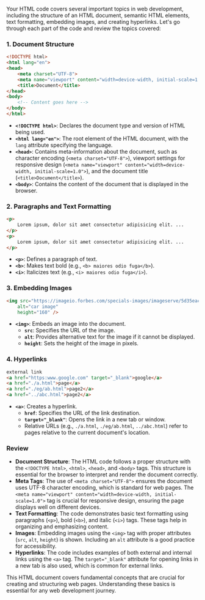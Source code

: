 Your HTML code covers several important topics in web development, including the structure of an HTML document, semantic HTML elements, text formatting, embedding images, and creating hyperlinks. Let's go through each part of the code and review the topics covered:

### 1. Document Structure
```html
<!DOCTYPE html>
<html lang="en">
<head>
    <meta charset="UTF-8">
    <meta name="viewport" content="width=device-width, initial-scale=1.0">
    <title>Document</title>
</head>
<body>
    <!-- Content goes here -->
</body>
</html>
```
- **`<!DOCTYPE html>`**: Declares the document type and version of HTML being used.
- **`<html lang="en">`**: The root element of the HTML document, with the `lang` attribute specifying the language.
- **`<head>`**: Contains meta-information about the document, such as character encoding (`<meta charset="UTF-8">`), viewport settings for responsive design (`<meta name="viewport" content="width=device-width, initial-scale=1.0">`), and the document title (`<title>Document</title>`).
- **`<body>`**: Contains the content of the document that is displayed in the browser.

### 2. Paragraphs and Text Formatting
```html
<p>
    Lorem ipsum, dolor sit amet consectetur adipisicing elit. ...
</p>
<p>
    Lorem ipsum, dolor sit amet consectetur adipisicing elit. ...
</p>
```
- **`<p>`**: Defines a paragraph of text.
- **`<b>`**: Makes text bold (e.g., `<b> maiores odio fuga</b>`).
- **`<i>`**: Italicizes text (e.g., `<i> maiores odio fuga</i>`).

### 3. Embedding Images
```html
<img src="https://imageio.forbes.com/specials-images/imageserve/5d35eacaf1176b0008974b54/2020-Chevrolet-Corvette-Stingray/0x0.jpg?format=jpg&crop=4560,2565,x790,y784,safe&width=960"
    alt="car image"
    height="160" />
```
- **`<img>`**: Embeds an image into the document.
  - **`src`**: Specifies the URL of the image.
  - **`alt`**: Provides alternative text for the image if it cannot be displayed.
  - **`height`**: Sets the height of the image in pixels.

### 4. Hyperlinks
```html
external link
<a href="https:www.google.com" target="_blank">google</a>  
<a href="./a.html">page</a> 
<a href="./eg/ab.html">page2</a> 
<a href="../abc.html">page2</a> 
```
- **`<a>`**: Creates a hyperlink.
  - **`href`**: Specifies the URL of the link destination.
  - **`target="_blank"`**: Opens the link in a new tab or window.
  - Relative URLs (e.g., `./a.html`, `./eg/ab.html`, `../abc.html`) refer to pages relative to the current document's location.

### Review
- **Document Structure**: The HTML code follows a proper structure with the `<!DOCTYPE html>`, `<html>`, `<head>`, and `<body>` tags. This structure is essential for the browser to interpret and render the document correctly.
- **Meta Tags**: The use of `<meta charset="UTF-8">` ensures the document uses UTF-8 character encoding, which is standard for web pages. The `<meta name="viewport" content="width=device-width, initial-scale=1.0">` tag is crucial for responsive design, ensuring the page displays well on different devices.
- **Text Formatting**: The code demonstrates basic text formatting using paragraphs (`<p>`), bold (`<b>`), and italic (`<i>`) tags. These tags help in organizing and emphasizing content.
- **Images**: Embedding images using the `<img>` tag with proper attributes (`src`, `alt`, `height`) is shown. Including an `alt` attribute is a good practice for accessibility.
- **Hyperlinks**: The code includes examples of both external and internal links using the `<a>` tag. The `target="_blank"` attribute for opening links in a new tab is also used, which is common for external links.

This HTML document covers fundamental concepts that are crucial for creating and structuring web pages. Understanding these basics is essential for any web development journey.